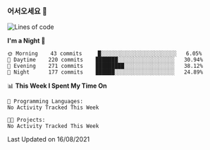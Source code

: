 ### 어서오세요 👋

<!--START_SECTION:waka-->
![Lines of code](https://img.shields.io/badge/From%20Hello%20World%20I%27ve%20Written-378547%20lines%20of%20code-blue)

**I'm a Night 🦉** 

```text
🌞 Morning    43 commits     █░░░░░░░░░░░░░░░░░░░░░░░░   6.05% 
🌆 Daytime    220 commits    ███████░░░░░░░░░░░░░░░░░░   30.94% 
🌃 Evening    271 commits    █████████░░░░░░░░░░░░░░░░   38.12% 
🌙 Night      177 commits    ██████░░░░░░░░░░░░░░░░░░░   24.89%

```


📊 **This Week I Spent My Time On** 

```text
💬 Programming Languages: 
No Activity Tracked This Week

🐱‍💻 Projects: 
No Activity Tracked This Week

```


 Last Updated on 16/08/2021
<!--END_SECTION:waka-->
